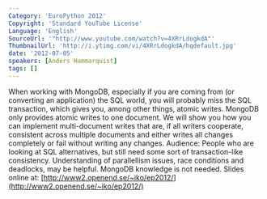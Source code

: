 ```yaml
---
Category: 'EuroPython 2012'
Copyright: 'Standard YouTube License'
Language: 'English'
SourceUrl: '"http://www.youtube.com/watch?v=4XRrLdogkdA"'
ThumbnailUrl: 'http://i.ytimg.com/vi/4XRrLdogkdA/hqdefault.jpg'
date: '2012-07-05'
speakers: [Anders Hammarquist]
tags: []
---
```

When working with MongoDB, especially if you are coming from (or converting an
application) the SQL world, you will probably miss the SQL transaction, which
gives you, among other things, atomic writes. MongoDB only provides atomic
writes to one document. We will show you how you can implement multi-document
writes that are, if all writers cooperate, consistent across multiple
documents and either writes all changes completely or fail without writing any
changes. Audience: People who are looking at SQL alternatives, but still need
some sort of transaction-like consistency. Understanding of parallellism
issues, race conditions and deadlocks, may be helpful. MongoDB knowledge is
not needed. Slides online at:
[http://www2.openend.se/~iko/ep2012/](http://www2.openend.se/~iko/ep2012/)

